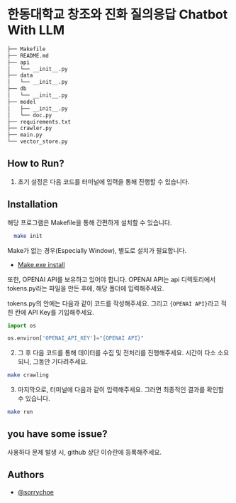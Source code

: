 # 한동대학교 창조와 진화 질의응답 Chatbot With LLM

```bash
├── Makefile
├── README.md
├── api
│   └── __init__.py
├── data
│   └── __init__.py
├── db
│   └── __init__.py
├── model
│   ├── __init__.py
│   └── doc.py
├── requirements.txt
├── crawler.py
├── main.py
└── vector_store.py
```

## How to Run?

1. 초기 설정은 다음 코드를 터미널에 입력을 통해 진행할 수 있습니다.
## Installation

해당 프로그램은 Makefile을 통해 간편하게 설치할 수 있습니다.

```bash
  make init
```

Make가 없는 경우(Especially Window), 별도로 설치가 필요합니다.
- [Make.exe install](https://gnuwin32.sourceforge.net/packages/make.htm)

또한, OPENAI API를 보유하고 있어야 합니다. OPENAI API는 api 디렉토리에서 tokens.py라는 파일을 만든 후에, 해당 폴더에 입력해주세요.

tokens.py의 안에는 다음과 같이 코드를 작성해주세요. 그리고 `{OPENAI API}`라고 적힌 칸에 API Key를 기입해주세요.

```python
import os

os.environ['OPENAI_API_KEY']="{OPENAI API}"
```


2. 그 후 다음 코드를 통해 데이터를 수집 및 전처리를 진행해주세요. 시간이 다소 소요되니, 그동안 기다려주세요.

```bash
make crawling
```

3. 마지막으로, 터미널에 다음과 같이 입력해주세요. 그러면 최종적인 결과를 확인할 수 있습니다.

```bash
make run
```

## you have some issue?

사용하다 문제 발생 시, github 상단 이슈란에 등록해주세요.

## Authors

- [@sorrychoe](https://www.github.com/sorrychoe)
